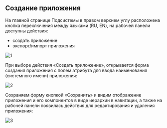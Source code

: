 ## Создание приложения

На главной странице Подсистемы в правом верхнем углу расположена кнопка переключения между языками (RU, EN), на рабочей панели доступны действия:
  - создать приложение
  - экспорт/импорт приложения

![1](studio/docs/ru/system_folder/1.png)

При выборе действия «Создать приложение», открывается форма создания приложения с полем атрибута для ввода наименования (системного имени) приложения:

![2](docs/ru/system_folder/2.png)

Сохраняем форму кнопкой «Сохранить» и видим отображение приложения и его компонентов в виде иерархии в навигации, а также на рабочей панели появилась действия для редактирования и удаления приложения:

![3](docs/ru/system_folder/3.png)
